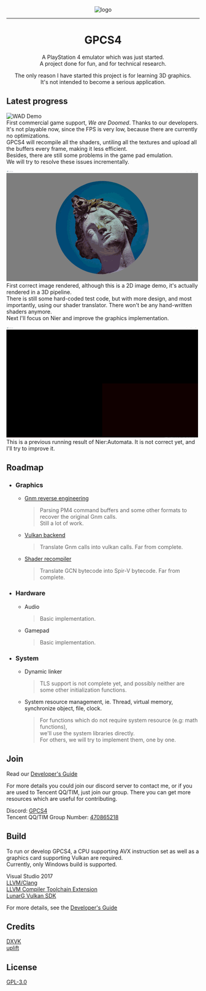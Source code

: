 <div align="center">
   <img width="640" src="https://github.com/Inori/GPCS4/blob/master/Misc/logo.png" alt="logo"></br>

----
# GPCS4
A PlayStation 4 emulator which was just started.  
A project done for fun, and for technical research.  


The only reason I have started this project is for learning 3D graphics.  
It's not intended to become a serious application.
</div>




## Latest progress

![WAD Demo](https://github.com/Inori/ImageHost/blob/master/GPCS4/wad_demo.gif)  
First commercial game support, *We are Doomed*. Thanks to our developers.  
It's not playable now, since the FPS is very low, because there are currently no optimizations.  
GPCS4 will recompile all the shaders, untiling all the textures and upload all the buffers every frame, making it less efficient.  
Besides, there are still some problems in the game pad emulation.  
We will try to resolve these issues incrementally.

![Basic Quad](https://github.com/Inori/ImageHost/blob/master/GPCS4/basic_quad.gif)  
First correct image rendered, although this is a 2D image demo, it's actually rendered in a 3D pipeline.  
There is still some hard-coded test code, but with more design, and most importantly, using our shader translator. There won't be any hand-written shaders anymore.  
Next I'll focus on Nier and improve the graphics implementation.

![Nier Demo](https://github.com/Inori/ImageHost/blob/master/GPCS4/nier_logo.gif)  
This is a previous running result of Nier:Automata. It is not correct yet, and I'll try to improve it.

## Roadmap

* ### Graphics
    * [Gnm reverse engineering](https://github.com/Inori/GPCS4/tree/master/GPCS4/Graphic/Gnm)
        > Parsing PM4 command buffers and some other formats to recover the original Gnm calls.  
        Still a lot of work.
    * [Vulkan backend](https://github.com/Inori/GPCS4/tree/master/GPCS4/Graphic/Gve)
        > Translate Gnm calls into vulkan calls. Far from complete.
    * [Shader recompiler](https://github.com/Inori/GPCS4/tree/master/GPCS4/Graphic/Pssl)
        > Translate GCN bytecode into Spir-V bytecode. Far from complete.

* ### Hardware
    * Audio
        > Basic implementation.
    * Gamepad
        > Basic implementation.

* ### System
    * Dynamic linker
        > TLS support is not complete yet, and possibly neither are some other initialization functions.
    * System resource management, ie. Thread, virtual memory, synchronize object, file, clock.
        > For functions which do not require system resource (e.g: math functions),  
        we'll use the system libraries directly.  
        For others, we will try to implement them, one by one.

## Join

Read our [Developer's Guide](https://github.com/Inori/GPCS4/blob/master/Doc/DeveloperGuide.md)

For more details you could join our discord server to contact me, or if you are used to Tencent QQ/TIM, just join our group. There you can get more resources which are useful for contributing.

Discord: [GPCS4](https://discord.gg/PXrUxtk)  
Tencent QQ/TIM Group Number: <a target="_blank" href="//shang.qq.com/wpa/qunwpa?idkey=aacc9b682acbb7e7463c256cb76ce3fb0f7ba8a584d1561e7eeffe227e14e602">470865218</a>



## Build
To run or develop GPCS4, a CPU supporting AVX instruction set as well as a graphics card supporting Vulkan are required.  
Currently, only Windows build is supported.  

Visual Studio 2017  
[LLVM/Clang](https://releases.llvm.org/9.0.0/LLVM-9.0.0-win64.exe)  
[LLVM Compiler Toolchain Extension](https://marketplace.visualstudio.com/items?itemName=LLVMExtensions.llvm-toolchain)  
[LunarG Vulkan SDK](https://vulkan.lunarg.com/)

For more details, see the [Developer's Guide](https://github.com/Inori/GPCS4/blob/master/Doc/DeveloperGuide.md)
## Credits
[DXVK](https://github.com/doitsujin/dxvk)  
[uplift](https://github.com/idc/uplift)

## License
[GPL-3.0](https://github.com/Inori/GPCS4/blob/master/LICENSE)  

